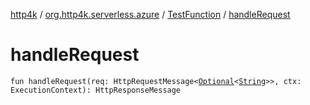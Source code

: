 [http4k](../../index.md) / [org.http4k.serverless.azure](../index.md) / [TestFunction](index.md) / [handleRequest](./handle-request.md)

# handleRequest

`fun handleRequest(req: HttpRequestMessage<`[`Optional`](https://docs.oracle.com/javase/9/docs/api/java/util/Optional.html)`<`[`String`](https://kotlinlang.org/api/latest/jvm/stdlib/kotlin/-string/index.html)`>>, ctx: ExecutionContext): HttpResponseMessage`